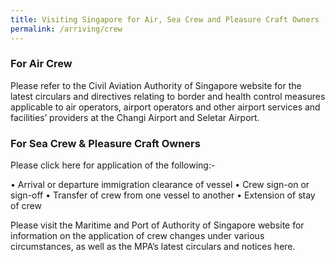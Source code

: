 ```yaml
---
title: Visiting Singapore for Air, Sea Crew and Pleasure Craft Owners
permalink: /arriving/crew
---
```

### For Air Crew

Please refer to the Civil Aviation Authority of Singapore website for the latest circulars and directives relating to border and health control measures applicable to air operators, airport operators and other airport services and facilities’ providers at the Changi Airport and Seletar Airport.

### For Sea Crew & Pleasure Craft Owners

Please click here for application of the following:-

•	Arrival or departure immigration clearance of vessel
•	Crew sign-on or sign-off
•	Transfer of crew from one vessel to another
•	Extension of stay of crew

Please visit the Maritime and Port of Authority of Singapore website for information on the application of crew changes under various circumstances, as well as the MPA’s latest circulars and notices here.
